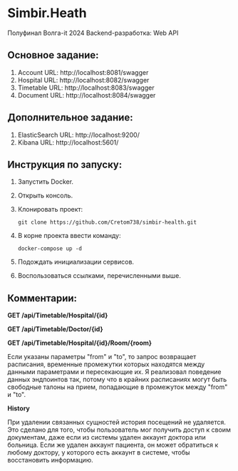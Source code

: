 # Simbir.Heath
Полуфинал Волга-it 2024 Backend-разработка: Web API

## Основное задание:
1. Account URL: http://localhost:8081/swagger
2. Hospital URL: http://localhost:8082/swagger
3. Timetable URL: http://localhost:8083/swagger
4. Document URL: http://localhost:8084/swagger

## Дополнительное задание:
1. ElasticSearch URL: http://localhost:9200/
2. Kibana URL: http://localhost:5601/

## Инструкция по запуску:
1. Запустить Docker.
2. Открыть консоль.
3. Клонировать проект:

    ```
    git clone https://github.com/Cretom738/simbir-health.git
    ```

4. В корне проекта ввести команду: 

    ```
    docker-compose up -d
    ```

5. Подождать инициализации сервисов.
6. Воспользоваться ссылками, перечисленными выше.

## Комментарии:
**GET /api/Timetable/Hospital/{id}**

**GET /api/Timetable/Doctor/{id}**

**GET /api/Timetable/Hospital/{id}/Room/{room}**

Если указаны параметры "from" и "to", то запрос возвращает расписания, временные промежутки которых находятся между данными параметрами и пересекающие их. Я реализовал поведение данных эндпоинтов так, потому что в крайних расписаниях могут быть свободные талоны на прием, попадающие в промежуток между "from" и "to".

**History**

При удалении связанных сущностей история посещений не удаляется. Это сделано для того, чтобы пользователь мог получить доступ к своим документам, даже если из системы удален аккаунт доктора или больница. Если же удален аккаунт пациента, он может обратиться к любому доктору, у которого есть аккаунт в системе, чтобы восстановить информацию.